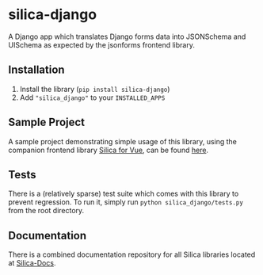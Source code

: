 # silica-django
A Django app which translates Django forms data into JSONSchema and UISchema as expected by the jsonforms frontend library.


## Installation
1. Install the library (`pip install silica-django`)
2. Add `"silica_django"` to your `INSTALLED_APPS`


## Sample Project
A sample project demonstrating simple usage of this library, using the companion frontend library [Silica for Vue](https://github.com/zagaran/silica-vue), can be found [here](https://github.com/zagaran/sample-silica-django-app).

## Tests
There is a (relatively sparse) test suite which comes with this library to prevent regression. To run it, simply run `python silica_django/tests.py` from the root directory.

## Documentation
There is a combined documentation repository for all Silica libraries located at [Silica-Docs](https://www.github.com/zagaran/silica-docs).